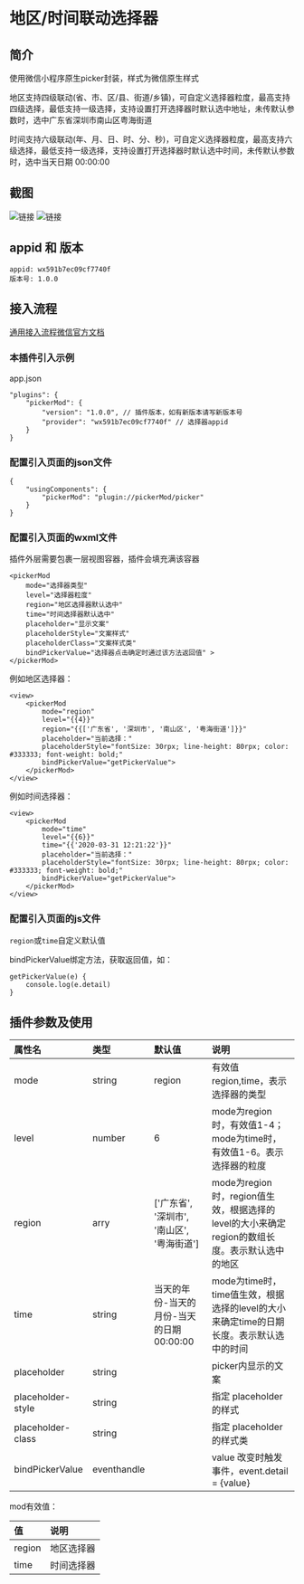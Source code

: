 # 地区/时间联动选择器

## 简介

使用微信小程序原生picker封装，样式为微信原生样式

地区支持四级联动(省、市、区/县、街道/乡镇)，可自定义选择器粒度，最高支持四级选择，最低支持一级选择，支持设置打开选择器时默认选中地址，未传默认参数时，选中广东省深圳市南山区粤海街道

时间支持六级联动(年、月、日、时、分、秒)，可自定义选择器粒度，最高支持六级选择，最低支持一级选择，支持设置打开选择器时默认选中时间，未传默认参数时，选中当天日期 00:00:00

## 截图

![链接](./region-picker.jpeg)
![链接](./time-picker.jpeg)

## appid 和 版本

    appid: wx591b7ec09cf7740f
    版本号: 1.0.0

## 接入流程

[通用接入流程微信官方文档](https://developers.weixin.qq.com/miniprogram/dev/framework/plugin/using.html)

### 本插件引入示例

app.json

    "plugins": {
        "pickerMod": {
            "version": "1.0.0", // 插件版本，如有新版本请写新版本号
            "provider": "wx591b7ec09cf7740f" // 选择器appid
        }
    }

### 配置引入页面的json文件

    {
        "usingComponents": {
            "pickerMod": "plugin://pickerMod/picker"
        }
    }

### 配置引入页面的wxml文件

插件外层需要包裹一层视图容器，插件会填充满该容器

    <pickerMod
        mode="选择器类型"
        level="选择器粒度"
        region="地区选择器默认选中"
        time="时间选择器默认选中"
        placeholder="显示文案"
        placeholderStyle="文案样式"
        placeholderClass="文案样式类"
        bindPickerValue="选择器点击确定时通过该方法返回值" >
    </pickerMod>

例如地区选择器：

    <view>
        <pickerMod
            mode="region"
            level="{{4}}"
            region="{{['广东省', '深圳市', '南山区', '粤海街道']}}"
            placeholder="当前选择："
            placeholderStyle="fontSize: 30rpx; line-height: 80rpx; color: #333333; font-weight: bold;"
            bindPickerValue="getPickerValue">
        </pickerMod>
    </view>

例如时间选择器：

    <view>
        <pickerMod
            mode="time"
            level="{{6}}"
            time="{{'2020-03-31 12:21:22'}}"
            placeholder="当前选择："
            placeholderStyle="fontSize: 30rpx; line-height: 80rpx; color: #333333; font-weight: bold;"
            bindPickerValue="getPickerValue">
        </pickerMod>
    </view>

### 配置引入页面的js文件

`region`或`time`自定义默认值

bindPickerValue绑定方法，获取返回值，如：

    getPickerValue(e) {
        console.log(e.detail)
    }

## 插件参数及使用

属性名|类型|默认值|说明
:--|:--|:--|:--
mode|string|region|有效值region,time，表示选择器的类型
level|number|6|mode为region时，有效值1-4；mode为time时，有效值1-6。表示选择器的粒度
region|arry|['广东省', '深圳市', '南山区', '粤海街道']|mode为region时，region值生效，根据选择的level的大小来确定region的数组长度。表示默认选中的地区
time|string|当天的年份-当天的月份-当天的日期 00:00:00|mode为time时，time值生效，根据选择的level的大小来确定time的日期长度。表示默认选中的时间
placeholder|string| |picker内显示的文案
placeholder-style|string| |指定 placeholder 的样式
placeholder-class|string| |指定 placeholder 的样式类
bindPickerValue|eventhandle| |value 改变时触发事件，event.detail = {value}

mod有效值：

值|说明
:--|:--
region|地区选择器
time|时间选择器
